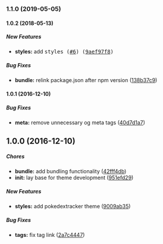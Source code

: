 ### 1.1.0 (2019-05-05)

#### 1.0.2 (2018-05-13)

##### New Features

* **styles:**  add <kbd> styles ([#6](https://github.com/pokedextracker/ghost-theme/pull/6)) ([9aef97f8](https://github.com/pokedextracker/ghost-theme/commit/9aef97f84ec5034252000e5cfebb55835d7f5d19))

##### Bug Fixes

* **bundle:**  relink package.json after npm version ([138b37c9](https://github.com/pokedextracker/ghost-theme/commit/138b37c987ea65bfe912f9e6c627f42b2d42ff12))

#### 1.0.1 (2016-12-10)

##### Bug Fixes

* **meta:** remove unnecessary og meta tags ([40d7d1a7](https://github.com/pokedextracker/ghost-theme/commit/40d7d1a7c8452e1e0522849c5b66130d077aae3d))

## 1.0.0 (2016-12-10)

##### Chores

* **bundle:** add bundling functionality ([42fff4db](https://github.com/pokedextracker/ghost-theme/commit/42fff4db4740bc1e866dda6b82171674d0aa2667))
* **init:** lay base for theme development ([951efd29](https://github.com/pokedextracker/ghost-theme/commit/951efd29d00789b055446b8748ce9c0790e8c38d))

##### New Features

* **styles:** add pokedextracker theme ([9009ab35](https://github.com/pokedextracker/ghost-theme/commit/9009ab35d11e0838051b3624e8de8ac6aab18fd6))

##### Bug Fixes

* **tags:** fix tag link ([2a7c4447](https://github.com/pokedextracker/ghost-theme/commit/2a7c4447e8d1a0ef12afd07d7fb9a79463381449))


